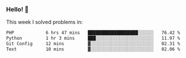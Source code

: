 ### Hello! 👋

This week I solved problems in:

<!--START_SECTION:waka-->

```txt
PHP            6 hrs 47 mins   ███████████████████░░░░░░   76.42 %
Python         1 hr 3 mins     ███░░░░░░░░░░░░░░░░░░░░░░   11.97 %
Git Config     12 mins         ▓░░░░░░░░░░░░░░░░░░░░░░░░   02.31 %
Text           10 mins         ▓░░░░░░░░░░░░░░░░░░░░░░░░   02.06 %
```

<!--END_SECTION:waka-->
